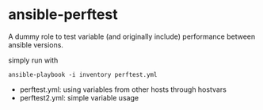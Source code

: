 # ansible-perftest

A dummy role to test variable (and originally include) performance between ansible versions.

simply run with

```
ansible-playbook -i inventory perftest.yml
```

* perftest.yml: using variables from other hosts through hostvars
* perftest2.yml: simple variable usage
